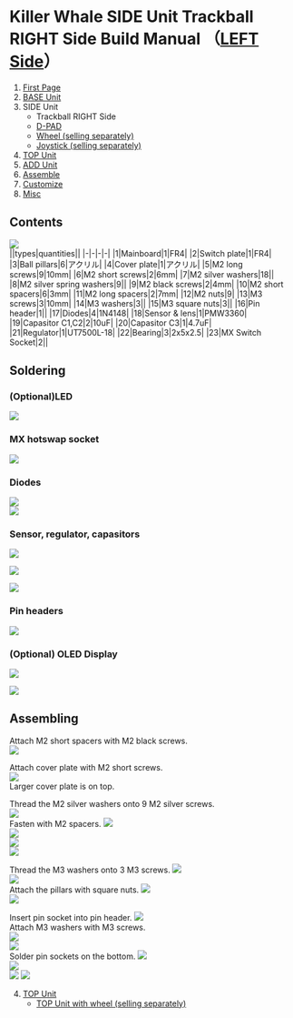 # Killer Whale SIDE Unit Trackball RIGHT Side Build Manual （[LEFT Side](../leftside/3_SIDE_TRACKBALL.md)）

1. [First Page](../README_EN.md)
2. [BASE Unit](../rightside/2_BASE.md)
3. SIDE Unit
   - Trackball RIGHT Side
   - [D-PAD](../rightside/3_SIDE_DPAD.md)
   - [Wheel (selling separately)](../rightside/3_SIDE_WHEEL.md)
   - [Joystick (selling separately)](../rightside/3_SIDE_JOYSTICK.md)
4. [TOP Unit](../rightside/4_TOP.md)
5. [ADD Unit](../rightside/5_ADD.md)
6. [Assemble](../rightside/6_ASSEMBLE.md)
7. [Customize](../rightside/7_CUSTOM.md)
8. [Misc](../rightside/8_MISC.md)

## Contents
![](../img/trackball/IMG_5057.jpg)    
||types|quantities||
|-|-|-|-|
|1|Mainboard|1|FR4|
|2|Switch plate|1|FR4|
|3|Ball pillars|6|アクリル|
|4|Cover plate|1|アクリル|
|5|M2 long screws|9|10mm|
|6|M2 short screws|2|6mm|
|7|M2 silver washers|18||
|8|M2 silver spring washers|9||
|9|M2 black screws|2|4mm|
|10|M2 short spacers|6|3mm|
|11|M2 long spacers|2|7mm|
|12|M2 nuts|9|
|13|M3 screws|3|10mm|
|14|M3 washers|3||
|15|M3 square nuts|3||
|16|Pin header|1||
|17|Diodes|4|1N4148|
|18|Sensor & lens|1|PMW3360|
|19|Capasitor C1,C2|2|10uF|
|20|Capasitor C3|1|4.7uF|
|21|Regulator|1|UT7500L-18|
|22|Bearing|3|2x5x2.5|
|23|MX Switch Socket|2||

## Soldering
### (Optional)LED  
![](../img/trackball/IMG_5063.jpg)  


### MX hotswap socket
![](../img/trackball/IMG_6009.jpg)  


### Diodes
![](../img/trackball/IMG_6012.jpg)  
![](../img/trackball/IMG_6016.jpg)  


### Sensor, regulator, capasitors

![](../img/trackball/IMG_5084.jpg)  

![](../img/trackball/IMG_5091.jpg)  
 
![](../img/trackball/IMG_5096.jpg)  


### Pin headers
![](../img/trackball/IMG_5107.jpg)  

### (Optional) OLED Display
![](../img/trackball/IMG_5109.jpg)  

![](../img/trackball/IMG_5116.jpg)  


## Assembling  
Attach M2 short spacers with M2 black screws.  
![](../img/trackball/IMG_5126.jpg)  
  
Attach cover plate with M2 short screws.  
![](../img/trackball/IMG_5127.jpg)  
Larger cover plate is on top.  
  
Thread the M2 silver washers onto 9 M2 silver screws.  
![](../img/trackball/IMG_5130.jpg)  
  Fasten with M2 spacers. 
![](../img/trackball/IMG_5134.jpg)  
![](../img/trackball/IMG_5137.jpg)  
![](../img/trackball/IMG_5142.jpg)  
![](../img/trackball/IMG_5147.jpg)  

Thread the M3 washers onto 3 M3 screws. 
![](../img/trackball/IMG_5149.jpg)  
![](../img/trackball/IMG_5155.jpg)  
Attach the pillars with square nuts. 
![](../img/trackball/IMG_5157.jpg)  
![](../img/trackball/IMG_5159.jpg)  


Insert pin socket into pin header.
![](../img/trackball/IMG_5167.jpg)  
Attach M3 washers with M3 screws.  
![](../img/trackball/IMG_5169.jpg)  
![](../img/trackball/IMG_5177.jpg)  
Solder pin sockets on the bottom.
![](../img/trackball/IMG_5180.jpg)  
![](../img/trackball/IMG_5184.jpg)  
![](../img/trackball/IMG_5190.jpg) 
![](../img/trackball/IMG_5193.jpg) 
  
4. [TOP Unit](../rightside/4_TOP.md)
   - [TOP Unit with wheel (selling separately)](../rightside/4_TOP_WHEEL.md)
